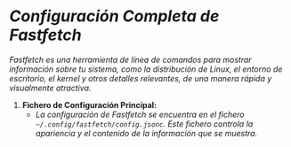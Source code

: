 <!-- Autor: Daniel Benjamin Perez Morales -->
<!-- GitHub: https://github.com/DanielPerezMoralesDev13 -->
<!-- Correo electrónico: danielperezdev@proton.me -->

# ***Configuración Completa de Fastfetch***

*Fastfetch es una herramienta de línea de comandos para mostrar información sobre tu sistema, como la distribución de Linux, el entorno de escritorio, el kernel y otros detalles relevantes, de una manera rápida y visualmente atractiva.*

1. **Fichero de Configuración Principal:**
   - *La configuración de Fastfetch se encuentra en el fichero `~/.config/fastfetch/config.jsonc`. Este fichero controla la apariencia y el contenido de la información que se muestra.*
